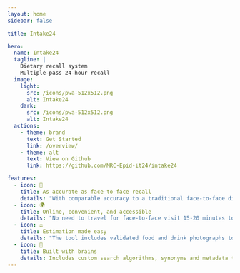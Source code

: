 ```yaml
---
layout: home
sidebar: false

title: Intake24

hero:
  name: Intake24
  tagline: |
    Dietary recall system
    Multiple-pass 24-hour recall
  image:
    light:
      src: /icons/pwa-512x512.png
      alt: Intake24
    dark:
      src: /icons/pwa-512x512.png
      alt: Intake24
  actions:
    - theme: brand
      text: Get Started
      link: /overview/
    - theme: alt
      text: View on Github
      link: https://github.com/MRC-Epid-it24/intake24

features:
  - icon: 🎯
    title: As accurate as face-to-face recall
    details: "With comparable accuracy to a traditional face-to-face dietary recall interview, Intake24 offers a convenient, user-friendly, and low-cost alternative to collecting dietary data on a large scale."
  - icon: 🌍
    title: Online, convenient, and accessible
    details: "No need to travel for face-to-face visit 15-20 minutes to complete with nutrient data available upon submission. Accessible on mobile phones, tablets or computer WCAG 2.0 compliant (AA level)."
  - icon: ⚖
    title: Estimation made easy
    details: "The tool includes validated food and drink photographs to estimate the amount of food or drink consumed"
  - icon: 🧠
    title: Built with brains
    details: Includes custom search algorithms, synonyms and metadata to help users find their food easily
---
```

